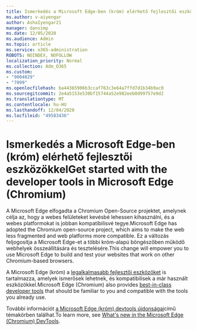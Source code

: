 ```yaml
---
title: Ismerkedés a Microsoft Edge-ben (króm) elérhető fejlesztői eszközökkel
ms.author: v-aiyengar
author: AshaIyengar21
manager: dansimp
ms.date: 12/05/2020
ms.audience: Admin
ms.topic: article
ms.service: o365-administration
ROBOTS: NOINDEX, NOFOLLOW
localization_priority: Normal
ms.collection: Adm_O365
ms.custom:
- "9004029"
- "7099"
ms.openlocfilehash: ba44365906b3ccaf763c3e64a7ffd7d1b34b9ac0
ms.sourcegitcommit: 2e4a5153e530bf15744a52e982eeb0d99757e9d2
ms.translationtype: MT
ms.contentlocale: hu-HU
ms.lasthandoff: 12/04/2020
ms.locfileid: "49583436"
---
```

# <a name="get-started-with-the-developer-tools-in-microsoft-edge-chromium"></a><span data-ttu-id="491c5-102">Ismerkedés a Microsoft Edge-ben (króm) elérhető fejlesztői eszközökkel</span><span class="sxs-lookup"><span data-stu-id="491c5-102">Get started with the developer tools in Microsoft Edge (Chromium)</span></span>

<span data-ttu-id="491c5-103">A Microsoft Edge elfogadta a Chromium Open-Source projektet, amelynek célja az, hogy a webes felületeket kevésbé lehessen kihasználni, és a webes platformokat is jobban kompatibilisvé tegye.</span><span class="sxs-lookup"><span data-stu-id="491c5-103">Microsoft Edge has adopted the Chromium open-source project, which aims to make the web less fragmented and web platforms more compatible.</span></span> <span data-ttu-id="491c5-104">Ez a változás feljogosítja a Microsoft Edge-et a többi króm-alapú böngészőben működő webhelyek összeállítására és tesztelésére.</span><span class="sxs-lookup"><span data-stu-id="491c5-104">This change will empower you to use Microsoft Edge to build and test your websites that work on other Chromium-based browsers.</span></span>

<span data-ttu-id="491c5-105">A Microsoft Edge (króm) a [legalkalmasabb fejlesztői eszközöket](https://go.microsoft.com/fwlink/?linkid=2134941) is tartalmazza, amelyek ismerősek lehetnek, és kompatibilisek a már használt eszközökkel.</span><span class="sxs-lookup"><span data-stu-id="491c5-105">Microsoft Edge (Chromium) also provides [best-in-class developer tools](https://go.microsoft.com/fwlink/?linkid=2134941) that should be familiar to you and compatible with the tools you already use.</span></span>

<span data-ttu-id="491c5-106">További információt [a Microsoft Edge (króm) devtools újdonságai](https://go.microsoft.com/fwlink/?linkid=2135020)című témakörben találhat.</span><span class="sxs-lookup"><span data-stu-id="491c5-106">To learn more, see [What's new in the Microsoft Edge (Chromium) DevTools](https://go.microsoft.com/fwlink/?linkid=2135020).</span></span>
